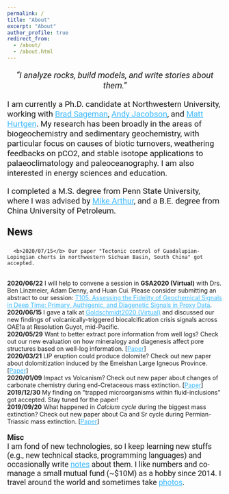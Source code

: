 ```yaml
---
permalink: /
title: "About"
excerpt: "About"
author_profile: true
redirect_from:
  - /about/
  - /about.html
---
```

<p style="font-family:'Roboto', sans-serif; font-size:20px;text-align:center">
         <i>“I analyze rocks, build models, and write stories about them.” </i>
</p>

<p style="font-family:'Roboto', sans-serif; font-size:19px;text-align:left">
         I am currently a Ph.D. candidate at Northwestern University, working with <a href="https://www.earth.northwestern.edu/our-people/faculty/sageman-brad.html" style="color: #3BB9FF">Brad Sageman</a>, <a href="https://www.earth.northwestern.edu/our-people/faculty/jacobson-andrew.html" style="color: #3BB9FF">Andy Jacobson</a>, and <a href="https://www.earth.northwestern.edu/our-people/faculty/hurtgen-matthew.html" style="color: #3BB9FF">Matt Hurtgen</a>. My research has been broadly in the areas of biogeochemistry and sedimentary geochemistry, with particular focus on causes of biotic turnovers, weathering feedbacks on pCO2, and stable isotope applications to palaeoclimatology and paleoceanography. I am also interested in energy sciences and education.
</p>

<p style="font-family:'Roboto', sans-serif; font-size:19px;text-align:left">         
         I completed a M.S. degree from Penn State University, where I was advised by <a href="https://www.geosc.psu.edu/academic-faculty/arthur-michael" style="color: #3BB9FF">Mike Arthur</a>, and a B.E. degree from China University of Petroleum.
</p>

<p style="font-family:'Roboto', sans-serif; font-size:24px;text-align:left">
    <b> News </b>
</p>

<p style="font-family:'Roboto', sans-serif; font-size:19px;text-align:left">

      <b>2020/07/15</b> Our paper "Tectonic control of Guadalupian-Lopingian cherts in northwestern Sichuan Basin, South China" got accepted.
  <br>
      <b>2020/06/22</b> I will help to convene a session in <b>GSA2020 (Virtual)</b> with Drs. Ben Linzmeier, Adam Denny, and Huan Cui. Please consider submitting an abstract to our session:  <a href="https://community.geosociety.org/gsa2020/program/technical/topical" style="color: #3BB9FF">T105. Assessing the Fidelity of Geochemical Signals in Deep Time: Primary, Authigenic, and Diagenetic Signals in Proxy Data</a>.
  <br>
      <b>2020/06/15</b> I gave a talk at <a href="https://goldschmidt.info/2020/abstracts/abstractView?id=2020004896" style="color: #3BB9FF">Goldschmidt2020 (Virtual)</a> and discussed our new findings of volcanically-triggered biocalcification crisis signals across OAE1a at Resolution Guyot, mid-Pacific.
  <br>
      <b>2020/05/29</b> Want to better extract pore information from well logs? Check out our new evaluation on how mineralogy and diagenesis affect pore structures based on well-log information. [<a href="https://doi.org/10.1016/j.jngse.2020.103376" style="color: #3BB9FF">Paper</a>]
  <br>
      <b>2020/03/21</b> LIP eruption could produce dolomite? Check out new paper about dolomitization induced by the Emeishan Large Igneous Province. [<a href="https://doi.org/10.1016/j.marpetgeo.2020.104308" style="color: #3BB9FF">Paper</a>]
  <br>
      <b>2020/01/09</b> Impact vs Volcanism? Check out new paper about changes of carbonate chemistry during end-Cretaceous mass extinction. [<a href="https://doi.org/10.1130/G46431.1" style="color: #3BB9FF">Paper</a>]
  <br>
      <b>2019/12/30</b> My finding on "trapped microorganisms within fluid-inclusions" got accepted. Stay tuned for the paper!
  <br>
      <b>2019/09/20</b> What happened in <i>Calcium cycle</i> during the biggest mass extinction? Check out new paper about Ca and Sr cycle during Permian-Triassic mass extinction. [<a href="https://doi.org/10.1016/j.gca.2019.07.035" style="color: #3BB9FF">Paper</a>]
</p>

<p style="font-family:'Roboto', sans-serif; font-size:18px;text-align:left">
    <b> Misc </b>
    <br>
    I am fond of new technologies, so I keep learning new stuffs (e.g., new technical stacks, programming languages) and occasionally write <a href="https://julianwangnwu.github.io/year-archive/" style="color: #3BB9FF">notes</a> about them. I like numbers and co-manage a small mutual fund (~$10M) as a hobby since 2014. I travel around the world and sometimes take <a href="https://julianwangnwu.github.io/portfolio/" style="color: #3BB9FF">photos</a>.
</p>
